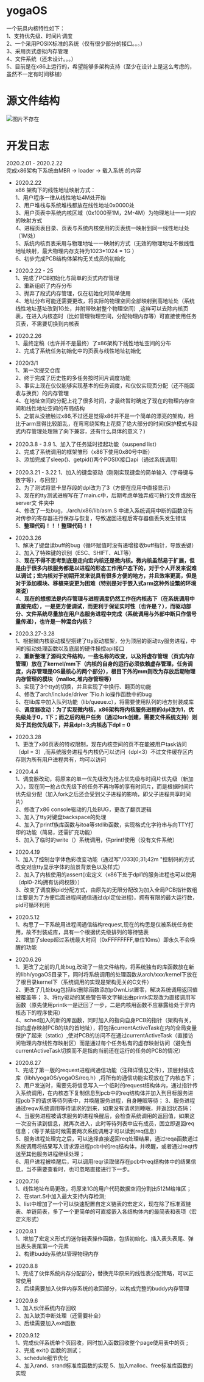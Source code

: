 # **yogaOS**
一个玩具内核特性如下：  
  1、支持优先级、时间片调度  
  2、一个采用POSIX标准的系统（仅有很少部分的接口。。。）  
  3、采用页式虚拟内存管理  
  4、文件系统（还未设计。。。）  
  5、目前是在x86上运行的，希望能够多架构支持（至少在设计上是这么考虑的，虽然不一定有时间移植）  


# 源文件结构
  ![图片不存在](https://raw.githubusercontent.com/YOYOYOYOGA-seu/yogaOS/develop/readme/structure.png)  
    
# 开发日志
2020.2.01 - 2020.2.22   
完成x86架构下系统由MBR -> loader -> 载入系统 的内容  

* 2020.2.22  
x86 架构下的线性地址映射方式：  
  1、用户程序一律从线性地址4M处开始  
  2、用户堆栈与系统堆栈都放在线性地址0x0000处   
  3、用户页表中系统内核区域（0x1000至1M，2M-4M）为物理地址一一对应的映射方式  
  4、进程页表目录、页表与系统内核使用的页表统一映射到同一线性地址处（1M处）  
  5、系统内核页表采用与物理地址一一映射的方式（无效的物理地址不做线性地址映射，最大物理内存支持为1023*1024 = 1G ）  
  6、初步完成PCB结构体架构无关成员的初始化   

* 2020.2.22 - 25  
  1、完成了PCB初始化与简单的页式内存管理  
  2、重新组织了内存分布  
  3、抛弃了段式内存管理，仅在初始化时简单使用   
  4、地址分布可能还需要更改，将实际的物理空间全部映射到高地址处（系统线性地址基址改到1G处，并附带映射整个物理空间）,这样可以去除内核页表，在进入内核态时（比如管理物理空间，分配物理内存等）可直接使用任务页表，不需要切换到内核表   

* 2020.2.26  
  1、最终定稿（也许并不是最终）了x86架构下线性地址空间的分布  
  2、完成了系统任务初始化中的页表与线性地址初始化  

* 2020/3/1  
  1、第一次提交仓库  
  2、终于完成了历史性的多任务按时间片调度功能  
  3、事实上现在仅仅能够实现基本的任务调度，和仅仅实现页分配（还不能回收与换页）的内存管理  
  4、在地址空间的分配上花了很多时间，才最终暂时确定了现在的物理内存空间和线性地址空间的布局结构  
  5、之前从没接触过x86,不过还是觉得x86并不是一个简单的漂亮的架构，相比于arm显得比较脏乱，在弯弯绕架构上花费了绝大部分的时间(保护模式与段式内存管理处理除了向下兼容，还有什么具体的意义？)   

* 2020.3.8 - 3.9
  1、加入了任务延时挂起功能（suspend list）  
  2、完成了系统调用的框架雏形（x86下使用0x80号中断）  
  3、添加完成了sleep()、getpid()两个POSIX接口api（通过系统调用）  

* 2020.3.21 - 3.22
  1、加入的键盘驱动（刚刚实现键盘的简单输入（字母键与数字等），与回显）  
  2、为了测试将显卡显存段的dpl改为了3（方便在应用中直接显示）  
  3、现在的tty测试进程写在了main.c中，后期考虑单独弄成可执行文件或放在server文 件夹中  
  4、修改了一处bug，./arch/x86/lib/asm.S 中进入系统调用中断的函数没有对传参的寄存器进行保存与恢复，导致返回进程后寄存器值丢失发生错误  
  5、**整理代码！！！整理代码！！**      

* 2020.3.26  
  1、解决了键盘读buff的bug（循环赋值时没有递增接收buff指针，导致丢键）  
  2、加入了特殊键的识别（ESC、SHIFT、ALT等）  
  3、**现在不得不思考到底是走向宏内核还是微内核。微内核虽然易于扩展，但是由于很多内核服务都是以进程的形态工作用户态下的，对于个人开发来说难以调试；宏内核对于初期开发来说具有很多方便的地方，并且效率更高，但是对于添加模块、移植来说更为困难（特别是对于嵌入式arm这种外设繁的环境来说）**  
  4、**现在的想想法是内存管理与进程调度仍然工作在内核态下（在系统调用中直接完成），一是更方便调试，而更利于保证实时性（也许是？），而驱动部分、文件系统尽量放在用户态服务进程中完成（系统调用与外部中断只作信号量传递），也许是一种混合内核？**  

* 2020.3.27-3.28  
  1、根据微内核驱动模型搭建了tty驱动框架，分为顶层的驱动tty服务进程，中间的驱动处理函数以及底层的硬件操控api接口  
  2、**重新整理了源码文件结构，一些名称的改变，以及将虚存管理（页式内存管理）放在了kernel/mm下（内核的自身的运行必须依赖虚存管理，任务调度，内存管理是OS最核心的两个部分），根目下外的mm则改为存放后期物理内存管理的模块（malloc,堆内存管理等）**  
  3、实现了3个tty的切换，并且实现了中换行、翻页的功能  
  4、修改了arch/include/driver 下io.h io操作函数中的bug  
  5、在lib库中加入队列功能（lib/queue.c），将需要使用队列的地方封装成库  
  6、**调度器改动：为了实现微内核，x86架构将内核服务进程的dpl改为1，优先级处于0，1下；而之后的用户任务（通过fork创建，需要文件系统支持）则处于其他优先级下，并且dpl=3;内核态下dpl = 0** 

* 2020.3.28   
  1、更改了x86页表的特权限制，现在内核空间的页不在能被用户task访问（dpl = 3）,而系统服务进程与内核仍可以访问（dpl<3）不过文件缓存区内存则为所有用户进程共有，均可以访问 

* 2020.4.4  
  1、调度器改动，将原来的单一优先级改为抢占优先级与时间片优先级（新加入），现在同一抢占优先级下的任务不再均等的享有时间片，而是根据时间片优先级分配（加入fork之后还会受到父子进程的影响，即父子进程共享时间片）  
  2、修改了x86 console驱动的几处BUG，更改了翻页逻辑  
  3、加入了tty对键盘backspace的处理  
  4、加入了printf族库函数与itoa等stdlib函数，实现格式化字符串与向TTY打印的功能（简易，还需扩充功能）  
  5、加入了临时的write（）系统调用，供printf使用（没有文件系统） 

* 2020.4.19  
  1、加入了控制台字体色彩改变功能（通过写"/033[0;31;42m "控制码的方式改变对应tty显示字体的前景背景色以及样式）  
  2、加入了内核使用的assert()宏定义（x86下处于dpl1的服务进程也可以使用（dpl0-2均拥有访问权限））  
  3、改变了调度器pid分配方式，由原先的无限分配改为加入全局PCB指针数组(主要是为了方便后面进程间通信通过dpl定位进程)，拥有有限的最大运行数，pid可循环利用  

* 2020.5.12  
  1、构思了一下系统用进程间通信结构request,现在的构思是仅被系统任务使用，故不封装成库，具有一个根据优先级排列的等待链表  
  2、增加了sleep超过系统最大时间（0xFFFFFFFF,单位10ms）即永久不会唤醒的功能  

* 2020.6.26  
  1、更改了之前的几处bug,改动了一些文件结构，将系统独有的库函数放在新的libh/yogaOS目录下，同时将系统调用的处理函数从arch/xxx/kernel下放在了根目录kernel下（系统调用的实现是架构无关的C文件）  
  2、更改了几处bug包括list删除函数添加pOwnList置零，解决系统调用返回值被覆盖等； 
  3、将tty驱动的某些警告等文字输出由printk实现改为直接调用写函数（原先使用printk一是迂回了一步，二是内核用函数不应暴露给处于非内核态下的程序使用）  
  4、sched加入的新的库函数，同时加入的指向自身PCB的指针（架构有关，指向虚存映射PCB的块的首地址），将包括currentActiveTask在内的全局变量保护了起来（static）,使对PCB的访问不在通过currentActiveTask（直接访问物理内存线性存映射区）而是通过每个任务私有的虚存映射访问（避免当currentActiveTask切换而不是指向当前还在运行的任务的PCB的情况）  

* 2020.6.27  
  1、完成了第一版的request进程间通信功能（注释详情见文件），顶层封装成库（libh/yogaOS/yogaOS/req.h）,将所有的通信功能实现放在了内核态下； 
  2、用户发送时，需要先将信息写入一个临时的request结构体内，通过指针传入系统调用，在内核态下复制信息到pcb中的req结构体并加入到目标服务进程pcb下的请求等待列表中，并唤醒服务进程，自身睡眠等待； 
  3、服务进程通过reqw系统调用等待请求的到来，如果没有请求则睡眠，并返回状态码； 
  4、当服务进程被请求服务的进程唤醒后，会检查系统调用的返回值，如果这一次没有读到信息，就再次进入，此时等待列表中应有成员，固立即返回req信息；（等于某些时候需要两次系统调用才可以读到req信息）  
  5、服务进程处理完之后，可以选择直接返回req处理结果，通过reqa函数通过系统调用将结果写入请求源进程pcb中的req结构体，并唤醒，或者通过reqt传送至其他服务进程继续处理；  
  6、用户进程被唤醒后，可以调用reqr读取储存在pcb中req结构体中的结果信息，当不需要查看时，也可忽略直接进行下一步。  

* 2020.7.16  
  1、线性地址布局更改，将原来1G的用户代码数据空间分割出512M给堆区； 
  2、在start.S中加入最大支持内存检测;  
  3、list中增加了一个可以快速配置自定义链表的宏定义，现在除了标准双链表、单链简表，多了一个更简单的可直接嵌入各结构体内的最简表和表项（宏定义形式）  

* 2020.8.1  
  1、增加了宏定义形式的迷你链表操作函数，包括初始化、插入表头表尾、弹出表头表尾第一个元素  
  2、构建buddy系统以管理物理内存  

* 2020.8.8  
  1、完成了伙伴系统内存分配部分，替换完毕原来的线性表分配策略，可以正常使用  
  2、后续需要加入伙伴内存系统的收回部分，以构成完整的buddy内存管理  

* 2020.9.6   
  1、加入伙伴系统内存回收   
  2、加入缺页中断处理（还需要补全）  
  3、后续需要加入exit函数  
  
* 2020.9.12   
  1、完成伙伴系统单个页回收，同时加入函数回收整个page使用表中的页 ;   
  2、完成 exit() 函数的测试；  
  3、schedule细节优化  
  4、加入rand、srand标准库函数的实现
  5、加入malloc、free标准库函数的实现


